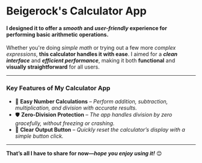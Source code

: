 # Beigerock's Calculator App
#### I designed it to offer a _smooth_ and _user-friendly_ experience for performing basic arithmetic operations. 

Whether you're doing *simple math* or trying out a few more *complex expressions*, **this calculator handles it with ease**. I aimed for a **_clean interface_** and **_efficient performance_**, making it both **functional** and **visually straightforward** for all users.

---

### Key Features of My Calculator App

- 🔢 **Easy Number Calculations** – *Perform addition, subtraction, multiplication, and division with accurate results.*
- 🛡️ **Zero-Division Protection** – *The app handles division by zero gracefully, without freezing or crashing.*
- 🧼 **Clear Output Button** – *Quickly reset the calculator’s display with a simple button click.*

---

**That’s all I have to share for now—_hope you enjoy using it!_** 😊

